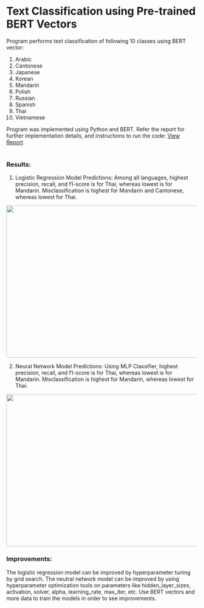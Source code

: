 # Text Classification using Pre-trained BERT Vectors

Program performs text classification of following 10 classes using BERT vector:
1. Arabic
2. Cantonese
3. Japanese
4. Korean
5. Mandarin
6. Polish
7. Russian
8. Spanish
9. Thai
10. Vietnamese

Program was implemented using Python and BERT. Refer the report for further implementation details, and instructions to run the code:
<a href="https://github.com/chandnii7/UsingBERT/blob/main/bert_report_chandni.pdf">View Report</a>
<br/><br/>

### Results:
1. Logistic Regression Model Predictions: Among all languages, highest precision, recall, and f1-score is for Thai, whereas lowest is for Mandarin. Misclassification is highest for Mandarin and Cantonese, whereas lowest for Thai.
<img src="https://github.com/chandnii7/UsingBERT/blob/main/data/img_lr.jpg" height="400" width="700"/>
<br/>

2. Neural Network Model Predictions: Using MLP Classifier, highest precision, recall, and f1-score is for Thai, whereas lowest is for Mandarin. Misclassification is highest for Mandarin, whereas lowest for Thai.
<img src="https://github.com/chandnii7/UsingBERT/blob/main/data/img_nn.jpg" height="400" width="700"/>
<br/>

### Improvements:
The logistic regression model can be improved by hyperparameter tuning by grid search. The neutral network model can be improved by using hyperparameter optimization tools on parameters like hidden_layer_sizes, activation, solver, alpha, learning_rate, max_iter, etc. Use BERT vectors and more data to train the models in order to see improvements.
